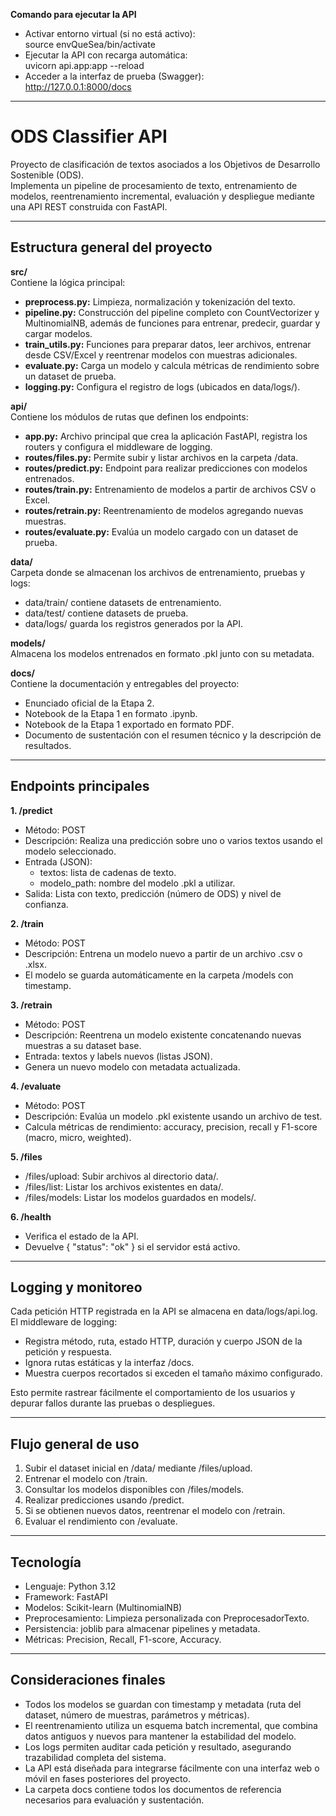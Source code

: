 **Comando para ejecutar la API**

- Activar entorno virtual (si no está activo):  
  source envQueSea/bin/activate  
- Ejecutar la API con recarga automática:  
  uvicorn api.app:app --reload  
- Acceder a la interfaz de prueba (Swagger):  
  http://127.0.0.1:8000/docs  

---

# ODS Classifier API

Proyecto de clasificación de textos asociados a los Objetivos de Desarrollo Sostenible (ODS).  
Implementa un pipeline de procesamiento de texto, entrenamiento de modelos, reentrenamiento incremental, evaluación y despliegue mediante una API REST construida con FastAPI.

---

## Estructura general del proyecto

**src/**  
Contiene la lógica principal:  
- **preprocess.py:** Limpieza, normalización y tokenización del texto.  
- **pipeline.py:** Construcción del pipeline completo con CountVectorizer y MultinomialNB, además de funciones para entrenar, predecir, guardar y cargar modelos.  
- **train_utils.py:** Funciones para preparar datos, leer archivos, entrenar desde CSV/Excel y reentrenar modelos con muestras adicionales.  
- **evaluate.py:** Carga un modelo y calcula métricas de rendimiento sobre un dataset de prueba.  
- **logging.py:** Configura el registro de logs (ubicados en data/logs/).  

**api/**  
Contiene los módulos de rutas que definen los endpoints:  
- **app.py:** Archivo principal que crea la aplicación FastAPI, registra los routers y configura el middleware de logging.  
- **routes/files.py:** Permite subir y listar archivos en la carpeta /data.  
- **routes/predict.py:** Endpoint para realizar predicciones con modelos entrenados.  
- **routes/train.py:** Entrenamiento de modelos a partir de archivos CSV o Excel.  
- **routes/retrain.py:** Reentrenamiento de modelos agregando nuevas muestras.  
- **routes/evaluate.py:** Evalúa un modelo cargado con un dataset de prueba.  

**data/**  
Carpeta donde se almacenan los archivos de entrenamiento, pruebas y logs:  
- data/train/ contiene datasets de entrenamiento.  
- data/test/ contiene datasets de prueba.  
- data/logs/ guarda los registros generados por la API.  

**models/**  
Almacena los modelos entrenados en formato .pkl junto con su metadata.  

**docs/**  
Contiene la documentación y entregables del proyecto:  
- Enunciado oficial de la Etapa 2.  
- Notebook de la Etapa 1 en formato .ipynb.  
- Notebook de la Etapa 1 exportado en formato PDF.  
- Documento de sustentación con el resumen técnico y la descripción de resultados.  

---

## Endpoints principales

**1. /predict**  
- Método: POST  
- Descripción: Realiza una predicción sobre uno o varios textos usando el modelo seleccionado.  
- Entrada (JSON):  
  - textos: lista de cadenas de texto.  
  - modelo_path: nombre del modelo .pkl a utilizar.  
- Salida: Lista con texto, predicción (número de ODS) y nivel de confianza.  

**2. /train**  
- Método: POST  
- Descripción: Entrena un modelo nuevo a partir de un archivo .csv o .xlsx.  
- El modelo se guarda automáticamente en la carpeta /models con timestamp.  

**3. /retrain**  
- Método: POST  
- Descripción: Reentrena un modelo existente concatenando nuevas muestras a su dataset base.  
- Entrada: textos y labels nuevos (listas JSON).  
- Genera un nuevo modelo con metadata actualizada.  

**4. /evaluate**  
- Método: POST  
- Descripción: Evalúa un modelo .pkl existente usando un archivo de test.  
- Calcula métricas de rendimiento: accuracy, precision, recall y F1-score (macro, micro, weighted).  

**5. /files**  
- /files/upload: Subir archivos al directorio data/.  
- /files/list: Listar los archivos existentes en data/.  
- /files/models: Listar los modelos guardados en models/.  

**6. /health**  
- Verifica el estado de la API.  
- Devuelve { "status": "ok" } si el servidor está activo.  

---

## Logging y monitoreo

Cada petición HTTP registrada en la API se almacena en data/logs/api.log.  
El middleware de logging:  
- Registra método, ruta, estado HTTP, duración y cuerpo JSON de la petición y respuesta.  
- Ignora rutas estáticas y la interfaz /docs.  
- Muestra cuerpos recortados si exceden el tamaño máximo configurado.  

Esto permite rastrear fácilmente el comportamiento de los usuarios y depurar fallos durante las pruebas o despliegues.

---

## Flujo general de uso

1. Subir el dataset inicial en /data/ mediante /files/upload.  
2. Entrenar el modelo con /train.  
3. Consultar los modelos disponibles con /files/models.  
4. Realizar predicciones usando /predict.  
5. Si se obtienen nuevos datos, reentrenar el modelo con /retrain.  
6. Evaluar el rendimiento con /evaluate.  

---

## Tecnología

- Lenguaje: Python 3.12  
- Framework: FastAPI  
- Modelos: Scikit-learn (MultinomialNB)  
- Preprocesamiento: Limpieza personalizada con PreprocesadorTexto.  
- Persistencia: joblib para almacenar pipelines y metadata.  
- Métricas: Precision, Recall, F1-score, Accuracy.  

---

## Consideraciones finales

- Todos los modelos se guardan con timestamp y metadata (ruta del dataset, número de muestras, parámetros y métricas).  
- El reentrenamiento utiliza un esquema batch incremental, que combina datos antiguos y nuevos para mantener la estabilidad del modelo.  
- Los logs permiten auditar cada petición y resultado, asegurando trazabilidad completa del sistema.  
- La API está diseñada para integrarse fácilmente con una interfaz web o móvil en fases posteriores del proyecto.  
- La carpeta docs contiene todos los documentos de referencia necesarios para evaluación y sustentación.
